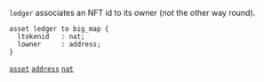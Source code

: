 `ledger` associates an NFT id to its owner (*not* the other way round).
```archetype
asset ledger to big_map {
  ltokenid   : nat;
  lowner     : address;
}
```
[`asset`](/docs/asset) [`address`](/docs/reference/types#address) [`nat`](/docs/reference/types#nat)
